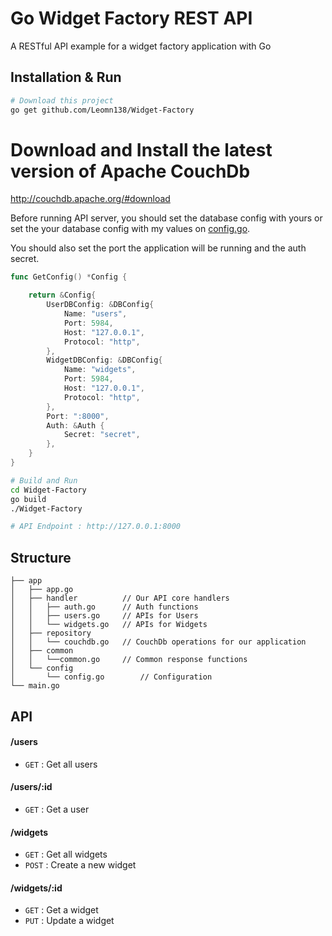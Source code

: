 # Go Widget Factory REST API
A RESTful API example for a widget factory application with Go

## Installation & Run
```bash
# Download this project
go get github.com/Leomn138/Widget-Factory
```
# Download and Install the latest version of Apache CouchDb
http://couchdb.apache.org/#download

Before running API server, you should set the database config with yours or set the your database config with my values on [config.go](https://github.com/Leomn138/Widget-Factory/config/config.go).

You should also set the port the application will be running and the auth secret.

```go
func GetConfig() *Config {

	return &Config{
		UserDBConfig: &DBConfig{
			Name: "users",
			Port: 5984,
			Host: "127.0.0.1",
			Protocol: "http",
		},
		WidgetDBConfig: &DBConfig{
			Name: "widgets",
			Port: 5984,
			Host: "127.0.0.1",
			Protocol: "http",
		},
		Port: ":8000",
		Auth: &Auth {
			Secret: "secret",
		},
	}
}
```

```bash
# Build and Run
cd Widget-Factory
go build
./Widget-Factory

# API Endpoint : http://127.0.0.1:8000
```

## Structure
```
├── app
│   ├── app.go
│   ├── handler          // Our API core handlers
│   │   ├── auth.go      // Auth functions
│   │   ├── users.go     // APIs for Users
│   │   └── widgets.go   // APIs for Widgets
│   ├── repository
│   │   └── couchdb.go   // CouchDb operations for our application
│   ├── common
│   │   └──common.go	 // Common response functions
│   └── config
│       └── config.go        // Configuration
└── main.go
```

## API

#### /users
* `GET` : Get all users

#### /users/:id
* `GET` : Get a user

#### /widgets
* `GET` : Get all widgets
* `POST` : Create a new widget

#### /widgets/:id
* `GET` : Get a widget
* `PUT` : Update a widget

